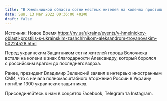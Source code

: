 ```yaml
---
title: "В Хмельницкой области сотни местных жителей на коленях простились с Героем Украины Александром Трояновским"
date: Sun, 13 Mar 2022 00:36:00 +0200
draft: false
---
```

Источник: Новое Время https://nv.ua/ukraine/events/v-hmelnickoy-oblasti-prostilis-s-ukrainskim-zashchitnikom-aleksandrom-troyanovskim-50224528.html


Перед украинским Защитником сотни жителей города Волочиска встали на колени в знак благодарности Александру, который боролся с российским врагом до последнего вздоха.

Ранее, президент Владимир Зеленский заявил в интервью иностранным СМИ, что с начала полномасштабного вторжения России в Украину погибли 1300 украинских защитников.

Присоединяйтесь к нам в соцсетях Facebook, Telegram та Instagram.
